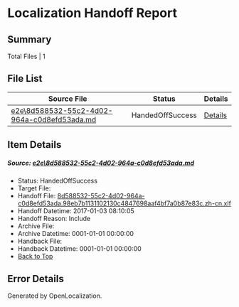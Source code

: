 # <a name='report-top'></a> Localization Handoff Report

## Summary
 Total Files | 1

## File List
 Source File | Status | Details 
 ----------- | ------ | ------- 
 [e2e\8d588532-55c2-4d02-964a-c0d8efd53ada.md](https://github.com/OpenLocalizationTestOrg/ol-test0/blob/51ccb2a69c81942a551ecfc9eb489a5124db6559/e2e/8d588532-55c2-4d02-964a-c0d8efd53ada.md) | HandedOffSuccess | [Details](#1c38b843f2758f338c09704f676dd46cf4c06e955)

## Item Details
##### <a name='1c38b843f2758f338c09704f676dd46cf4c06e955'></a> Source: [e2e\8d588532-55c2-4d02-964a-c0d8efd53ada.md](https://github.com/OpenLocalizationTestOrg/ol-test0/blob/51ccb2a69c81942a551ecfc9eb489a5124db6559/e2e/8d588532-55c2-4d02-964a-c0d8efd53ada.md)
* Status: HandedOffSuccess
* Target File: 
* Handoff File: [8d588532-55c2-4d02-964a-c0d8efd53ada.98eb7b1131102130c4847698aaf4bf7a0b87e83c.zh-cn.xlf](https://github.com/OpenLocalizationTestOrg/ol-test0-handoff/blob/2932f879fba810431ec900d111d764dcebd12557/ol-handoff/OpenLocalizationTestOrg/ol-test0-zhcn/shujia/ht/8d588532-55c2-4d02-964a-c0d8efd53ada.98eb7b1131102130c4847698aaf4bf7a0b87e83c.zh-cn.xlf)
* Handoff Datetime: 2017-01-03 08:10:05
* Handoff Reason: Include
* Archive File: 
* Archive Datetime: 0001-01-01 00:00:00
* Handback File: 
* Handback Datetime: 0001-01-01 00:00:00
* [Back to Top](#report-top)


## Error Details

Generated by OpenLocalization.
